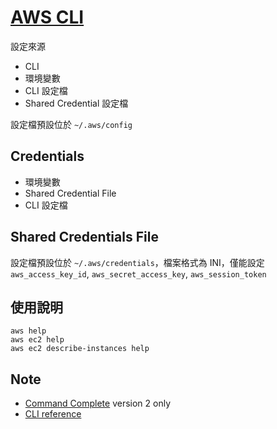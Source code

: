 # [AWS CLI](https://docs.aws.amazon.com/zh_tw/cli/latest/userguide/cli-chap-welcome.html)

設定來源

- CLI
- 環境變數
- CLI 設定檔
- Shared Credential 設定檔

設定檔預設位於 `~/.aws/config`

## Credentials

- 環境變數
- Shared Credential File
- CLI 設定檔

## Shared Credentials File

設定檔預設位於 `~/.aws/credentials`，檔案格式為 INI，僅能設定 `aws_access_key_id`, `aws_secret_access_key`, `aws_session_token`

## 使用說明

```shell
aws help
aws ec2 help
aws ec2 describe-instances help
```

## Note

- [Command Complete](https://docs.aws.amazon.com/cli/latest/userguide/cli-configure-completion.html) version 2 only
- [CLI reference](https://docs.aws.amazon.com/cli/latest/reference/)
